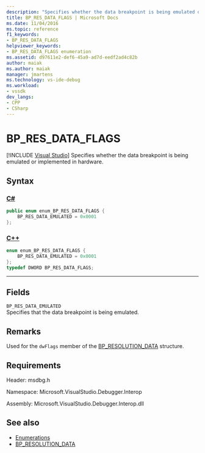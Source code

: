 ```yaml
---
description: "Specifies whether the data breakpoint is being emulated or implemented in hardware."
title: BP_RES_DATA_FLAGS | Microsoft Docs
ms.date: 11/04/2016
ms.topic: reference
f1_keywords:
- BP_RES_DATA_FLAGS
helpviewer_keywords:
- BP_RES_DATA_FLAGS enumeration
ms.assetid: d97611e2-def6-45a9-ad7d-eedf2ad4c82b
author: maiak
ms.author: maiak
manager: jmartens
ms.technology: vs-ide-debug
ms.workload:
- vssdk
dev_langs:
- CPP
- CSharp
---
```

# BP_RES_DATA_FLAGS

 [!INCLUDE [Visual Studio](~/includes/applies-to-version/vs-windows-only.md)]
Specifies whether the data breakpoint is being emulated or implemented in hardware.

## Syntax

### [C#](#tab/csharp)
```csharp
public enum enum_BP_RES_DATA_FLAGS {
    BP_RES_DATA_EMULATED = 0x0001
};
```
### [C++](#tab/cpp)
```cpp
enum enum_BP_RES_DATA_FLAGS {
    BP_RES_DATA_EMULATED = 0x0001
};
typedef DWORD BP_RES_DATA_FLAGS;
```
---

## Fields
`BP_RES_DATA_EMULATED`\
Specifies that the data breakpoint is being emulated.

## Remarks
Used for the `dwFlags` member of the [BP_RESOLUTION_DATA](../../../extensibility/debugger/reference/bp-resolution-data.md) structure.

## Requirements
Header: msdbg.h

Namespace: Microsoft.VisualStudio.Debugger.Interop

Assembly: Microsoft.VisualStudio.Debugger.Interop.dll

## See also
- [Enumerations](../../../extensibility/debugger/reference/enumerations-visual-studio-debugging.md)
- [BP_RESOLUTION_DATA](../../../extensibility/debugger/reference/bp-resolution-data.md)
